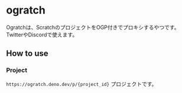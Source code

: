 # ogratch
Ogratchは、ScratchのプロジェクトをOGP付きでプロキシするやつです。
TwitterやDiscordで使えます。

## How to use
### Project
`https://ogratch.deno.dev/p/{project_id}`
プロジェクトです。
